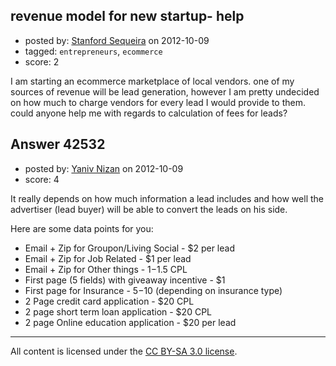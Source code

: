 ## revenue model for new startup- help

- posted by: [Stanford Sequeira](https://stackexchange.com/users/-1/19368-stanford-sequeira) on 2012-10-09
- tagged: `entrepreneurs`, `ecommerce`
- score: 2

I am starting an ecommerce marketplace of local vendors. one of my sources of revenue will be lead generation, however I am pretty undecided on how much to charge vendors for every lead I would provide to them. could anyone help me with regards to calculation of fees for leads?




## Answer 42532

- posted by: [Yaniv Nizan](https://stackexchange.com/users/-1/20073-yaniv-nizan) on 2012-10-09
- score: 4

It really depends on how much information a lead includes and how well the advertiser (lead buyer) will be able to convert the leads on his side.

Here are some data points for you:

 - Email + Zip for Groupon/Living Social - $2 per lead
 - Email + Zip for Job Related - $1 per lead 
 - Email + Zip for Other things - $1-$1.5 CPL
 - First page (5 fields) with giveaway incentive - $1
 - First page for Insurance - $5-$10 (depending on insurance type)
 - 2 Page credit card application - $20 CPL
 - 2 page short term loan application - $20 CPL
 - 2 page Online education application - $20 per lead



---

All content is licensed under the [CC BY-SA 3.0 license](https://creativecommons.org/licenses/by-sa/3.0/).
